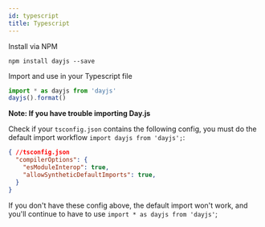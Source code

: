 ```yaml
---
id: typescript
title: Typescript
---
```


Install via NPM
```console
npm install dayjs --save
```
Import and use in your Typescript file
```js
import * as dayjs from 'dayjs'
dayjs().format()
```

**Note: If you have trouble importing Day.js**

Check if your `tsconfig.json` contains the following config, you must do the default import workflow `import dayjs from 'dayjs';`:

```json
{ //tsconfig.json
  "compilerOptions": {
    "esModuleInterop": true,
    "allowSyntheticDefaultImports": true,
  }
}
```
If you don't have these config above, the default import won't work, and you'll continue to have to use `import * as dayjs from 'dayjs'`;
